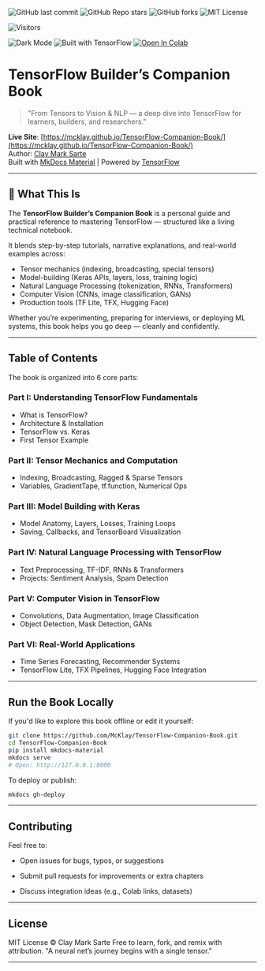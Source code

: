 ![GitHub last commit](https://img.shields.io/github/last-commit/McKlay/TensorFlow-Companion-Book)
![GitHub Repo stars](https://img.shields.io/github/stars/McKlay/TensorFlow-Companion-Book?style=social)
![GitHub forks](https://img.shields.io/github/forks/McKlay/TensorFlow-Companion-Book?style=social)
![MIT License](https://img.shields.io/github/license/McKlay/TensorFlow-Companion-Book)

![Visitors](https://visitor-badge.laobi.icu/badge?page_id=McKlay.TensorFlow-Companion-Book)

![Dark Mode](https://img.shields.io/badge/theme-dark--mode-111827?style=flat&logo=materialdesign&logoColor=white)
![Built with TensorFlow](https://img.shields.io/badge/built%20with-TensorFlow-FF6F00?style=flat&logo=tensorflow&logoColor=white)
[![Open In Colab](https://colab.research.google.com/assets/colab-badge.svg)](https://colab.research.google.com/github/McKlay/TensorFlow-Companion-Book/blob/main/path_to_notebook.ipynb)

# TensorFlow Builder’s Companion Book

> "From Tensors to Vision & NLP — a deep dive into TensorFlow for learners, builders, and researchers."

**Live Site**: [https://mcklay.github.io/TensorFlow-Companion-Book/](https://mcklay.github.io/TensorFlow-Companion-Book/)  
Author: [Clay Mark Sarte](https://github.com/McKlay)  
Built with [MkDocs Material](https://squidfunk.github.io/mkdocs-material/) | Powered by [TensorFlow](https://www.tensorflow.org)

---

## 📘 What This Is

The **TensorFlow Builder’s Companion Book** is a personal guide and practical reference to mastering TensorFlow — structured like a living technical notebook.

It blends step-by-step tutorials, narrative explanations, and real-world examples across:

- Tensor mechanics (indexing, broadcasting, special tensors)
- Model-building (Keras APIs, layers, loss, training logic)
- Natural Language Processing (tokenization, RNNs, Transformers)
- Computer Vision (CNNs, image classification, GANs)
- Production tools (TF Lite, TFX, Hugging Face)

Whether you’re experimenting, preparing for interviews, or deploying ML systems, this book helps you go deep — cleanly and confidently.

---

## Table of Contents

The book is organized into 6 core parts:

### Part I: Understanding TensorFlow Fundamentals
- What is TensorFlow?
- Architecture & Installation
- TensorFlow vs. Keras
- First Tensor Example

### Part II: Tensor Mechanics and Computation
- Indexing, Broadcasting, Ragged & Sparse Tensors
- Variables, GradientTape, tf.function, Numerical Ops

### Part III: Model Building with Keras
- Model Anatomy, Layers, Losses, Training Loops
- Saving, Callbacks, and TensorBoard Visualization

### Part IV: Natural Language Processing with TensorFlow
- Text Preprocessing, TF-IDF, RNNs & Transformers
- Projects: Sentiment Analysis, Spam Detection

### Part V: Computer Vision in TensorFlow
- Convolutions, Data Augmentation, Image Classification
- Object Detection, Mask Detection, GANs

### Part VI: Real-World Applications
- Time Series Forecasting, Recommender Systems
- TensorFlow Lite, TFX Pipelines, Hugging Face Integration

---

## Run the Book Locally

If you'd like to explore this book offline or edit it yourself:

```bash
git clone https://github.com/McKlay/TensorFlow-Companion-Book.git
cd TensorFlow-Companion-Book
pip install mkdocs-material
mkdocs serve
# Open: http://127.0.0.1:8000
```

To deploy or publish:
```bash
mkdocs gh-deploy
```

---

## Contributing

Feel free to:

- Open issues for bugs, typos, or suggestions

- Submit pull requests for improvements or extra chapters

- Discuss integration ideas (e.g., Colab links, datasets)

---

## License

MIT License © Clay Mark Sarte
Free to learn, fork, and remix with attribution.
"A neural net’s journey begins with a single tensor."

---